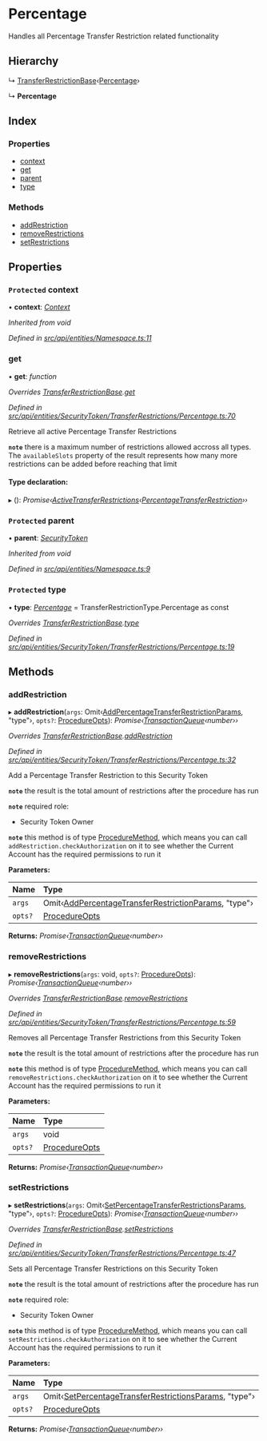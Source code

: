 # Percentage

Handles all Percentage Transfer Restriction related functionality

## Hierarchy

↳ [TransferRestrictionBase](transferrestrictionbase.md)‹[Percentage](../enums/transferrestrictiontype.md#percentage)›

↳ **Percentage**

## Index

### Properties

* [context](percentage.md#protected-context)
* [get](percentage.md#get)
* [parent](percentage.md#protected-parent)
* [type](percentage.md#protected-type)

### Methods

* [addRestriction](percentage.md#addrestriction)
* [removeRestrictions](percentage.md#removerestrictions)
* [setRestrictions](percentage.md#setrestrictions)

## Properties

### `Protected` context

• **context**: [_Context_](context.md)

_Inherited from void_

_Defined in_ [_src/api/entities/Namespace.ts:11_](https://github.com/PolymathNetwork/polymesh-sdk/blob/bf2b7a12/src/api/entities/Namespace.ts#L11)

### get

• **get**: _function_

_Overrides_ [_TransferRestrictionBase_](transferrestrictionbase.md)_._[_get_](transferrestrictionbase.md#get)

_Defined in_ [_src/api/entities/SecurityToken/TransferRestrictions/Percentage.ts:70_](https://github.com/PolymathNetwork/polymesh-sdk/blob/bf2b7a12/src/api/entities/SecurityToken/TransferRestrictions/Percentage.ts#L70)

Retrieve all active Percentage Transfer Restrictions

**`note`** there is a maximum number of restrictions allowed accross all types. The `availableSlots` property of the result represents how many more restrictions can be added before reaching that limit

#### Type declaration:

▸ \(\): _Promise‹_[_ActiveTransferRestrictions_](../interfaces/activetransferrestrictions.md)_‹_[_PercentageTransferRestriction_](../interfaces/percentagetransferrestriction.md)_››_

### `Protected` parent

• **parent**: [_SecurityToken_](securitytoken.md)

_Inherited from void_

_Defined in_ [_src/api/entities/Namespace.ts:9_](https://github.com/PolymathNetwork/polymesh-sdk/blob/bf2b7a12/src/api/entities/Namespace.ts#L9)

### `Protected` type

• **type**: [_Percentage_](../enums/transferrestrictiontype.md#percentage) = TransferRestrictionType.Percentage as const

_Overrides_ [_TransferRestrictionBase_](transferrestrictionbase.md)_._[_type_](transferrestrictionbase.md#protected-abstract-type)

_Defined in_ [_src/api/entities/SecurityToken/TransferRestrictions/Percentage.ts:19_](https://github.com/PolymathNetwork/polymesh-sdk/blob/bf2b7a12/src/api/entities/SecurityToken/TransferRestrictions/Percentage.ts#L19)

## Methods

### addRestriction

▸ **addRestriction**\(`args`: Omit‹[AddPercentageTransferRestrictionParams](../globals.md#addpercentagetransferrestrictionparams), "type"›, `opts?`: [ProcedureOpts](../interfaces/procedureopts.md)\): _Promise‹_[_TransactionQueue_](transactionqueue.md)_‹number››_

_Overrides_ [_TransferRestrictionBase_](transferrestrictionbase.md)_._[_addRestriction_](transferrestrictionbase.md#addrestriction)

_Defined in_ [_src/api/entities/SecurityToken/TransferRestrictions/Percentage.ts:32_](https://github.com/PolymathNetwork/polymesh-sdk/blob/bf2b7a12/src/api/entities/SecurityToken/TransferRestrictions/Percentage.ts#L32)

Add a Percentage Transfer Restriction to this Security Token

**`note`** the result is the total amount of restrictions after the procedure has run

**`note`** required role:

* Security Token Owner

**`note`** this method is of type [ProcedureMethod](../interfaces/proceduremethod.md), which means you can call `addRestriction.checkAuthorization` on it to see whether the Current Account has the required permissions to run it

**Parameters:**

| Name | Type |
| :--- | :--- |
| `args` | Omit‹[AddPercentageTransferRestrictionParams](../globals.md#addpercentagetransferrestrictionparams), "type"› |
| `opts?` | [ProcedureOpts](../interfaces/procedureopts.md) |

**Returns:** _Promise‹_[_TransactionQueue_](transactionqueue.md)_‹number››_

### removeRestrictions

▸ **removeRestrictions**\(`args`: void, `opts?`: [ProcedureOpts](../interfaces/procedureopts.md)\): _Promise‹_[_TransactionQueue_](transactionqueue.md)_‹number››_

_Overrides_ [_TransferRestrictionBase_](transferrestrictionbase.md)_._[_removeRestrictions_](transferrestrictionbase.md#removerestrictions)

_Defined in_ [_src/api/entities/SecurityToken/TransferRestrictions/Percentage.ts:59_](https://github.com/PolymathNetwork/polymesh-sdk/blob/bf2b7a12/src/api/entities/SecurityToken/TransferRestrictions/Percentage.ts#L59)

Removes all Percentage Transfer Restrictions from this Security Token

**`note`** the result is the total amount of restrictions after the procedure has run

**`note`** this method is of type [ProcedureMethod](../interfaces/proceduremethod.md), which means you can call `removeRestrictions.checkAuthorization` on it to see whether the Current Account has the required permissions to run it

**Parameters:**

| Name | Type |
| :--- | :--- |
| `args` | void |
| `opts?` | [ProcedureOpts](../interfaces/procedureopts.md) |

**Returns:** _Promise‹_[_TransactionQueue_](transactionqueue.md)_‹number››_

### setRestrictions

▸ **setRestrictions**\(`args`: Omit‹[SetPercentageTransferRestrictionsParams](../interfaces/setpercentagetransferrestrictionsparams.md), "type"›, `opts?`: [ProcedureOpts](../interfaces/procedureopts.md)\): _Promise‹_[_TransactionQueue_](transactionqueue.md)_‹number››_

_Overrides_ [_TransferRestrictionBase_](transferrestrictionbase.md)_._[_setRestrictions_](transferrestrictionbase.md#setrestrictions)

_Defined in_ [_src/api/entities/SecurityToken/TransferRestrictions/Percentage.ts:47_](https://github.com/PolymathNetwork/polymesh-sdk/blob/bf2b7a12/src/api/entities/SecurityToken/TransferRestrictions/Percentage.ts#L47)

Sets all Percentage Transfer Restrictions on this Security Token

**`note`** the result is the total amount of restrictions after the procedure has run

**`note`** required role:

* Security Token Owner

**`note`** this method is of type [ProcedureMethod](../interfaces/proceduremethod.md), which means you can call `setRestrictions.checkAuthorization` on it to see whether the Current Account has the required permissions to run it

**Parameters:**

| Name | Type |
| :--- | :--- |
| `args` | Omit‹[SetPercentageTransferRestrictionsParams](../interfaces/setpercentagetransferrestrictionsparams.md), "type"› |
| `opts?` | [ProcedureOpts](../interfaces/procedureopts.md) |

**Returns:** _Promise‹_[_TransactionQueue_](transactionqueue.md)_‹number››_

